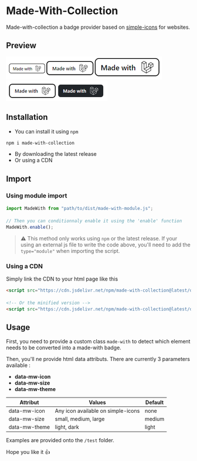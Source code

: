 # Made-With-Collection

Made-with-collection a badge provider based on [simple-icons](https://github.com/simple-icons/simple-icons) for websites.

## Preview

![](./assets/size.png)
![](./assets/theme.png)

## Installation

- You can install it using `npm`

```bash
npm i made-with-collection
```

- By downloading the latest release
- Or using a CDN

## Import

### Using module import

```js
import MadeWith from "path/to/dist/made-with-module.js";

// Then you can conditionnaly enable it using the 'enable' function
MadeWith.enable();
```

> ⚠ This method only works using `npm` or the latest release. If your using an external js file to write the code above, you'll need to add the `type="module"` when importing the script.

### Using a CDN

Simply link the CDN to your html page like this

```html
<script src="https://cdn.jsdelivr.net/npm/made-with-collection@latest/dist/made-with.js"></script>

<!-- Or the minified version -->
<script src="https://cdn.jsdelivr.net/npm/made-with-collection@latest/dist/made-with.min.js"></script>
```

## Usage

First, you need to provide a custom class `made-with` to detect which element needs to be converted into a made-with badge.

Then, you'll ne provide html data attributs. There are currently 3 parameters available : 

- **data-mw-icon**
- **data-mw-size**
- **data-mw-theme**

| Attribut | Values | Default |
| -------- | ------ | ------- |
|data-mw-icon| Any icon available on simple-icons|none
|data-mw-size| small, medium, large| medium|
data-mw-theme | light, dark | light|


Examples are provided onto the `/test` folder.

Hope you like it 👍